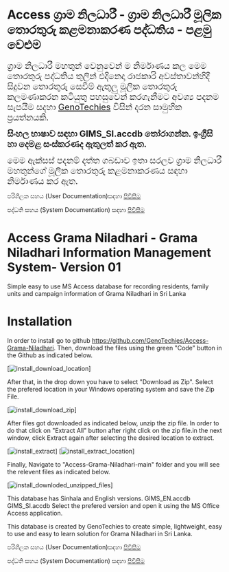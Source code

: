 # Access ග්&zwj;රාම නිලධාරී - ග්&zwj;රාම නිලධාරී මූලික තොරතුරු කළමනාකරණ පද්ධතිය - පළමු වෙළුම 

<p><span style="font-size:20px">ග්&zwj;රාම නිලධාරී මහතුන් වෙනුවෙන් ම නිර්මාණය කල මෙම තොරතුරු පද්ධතිය තුලින් එදිනෙදා රාජකාරි අවස්තාවන්හිදී සිදුවන තොරතුරු සෙවීම් ඇතුලු මූලික තොරතුරු කලමණාකරන කටියුතු පහසුවෙන් කරගැනීමට අවශ්&zwj;ය පදනම සැපයීම සදහා <a href="https://github.com/GenoTechies">GenoTechies</a> විසින් දරන සාමුහික ප්&zwj;රයත්නයකි.</span></p>


<p><span style="font-size:20px"><strong>සිංහල භාෂාව සඳහා GIMS_SI.accdb තෝරාගන්න. ඉංග්&zwj;රීසි හා දෙමළ සංස්කරණද ඇතුලත් කර ඇත.</strong></span></p>

<p><span style="font-size:20px">මෙම ඇක්සස් පදනම් දත්ත ගබඩාව ඉතා සරලව ග්&zwj;රාම නිලධාරී මහතුන්ගේ මූලික තොරතුරු කළමනාකරණය සඳහා නිර්මාණය කර ඇත.</span></p>

<p>පරිශීලක සහය (User Documentation)සඳහා  <a href="./user_documentation.html"><u><span style="font-size:20px"><strong></strong></span></u>පිවිසීම </a></p>
<p>පද්ධති සහය (System Documentation) සඳහා  <a href="./system_documentation.htm"><u><span style="font-size:20px"><strong></strong></span></u>පිවිසීම </a></p>



# Access Grama Niladhari - Grama Niladhari Information Management System- Version 01
Simple easy to use MS Access database for recording residents, family units and campaign information of Grama Niladhari in Sri Lanka

# Installation

In order to install go to github https://github.com/GenoTechies/Access-Grama-Niladhari. Then, download the files using the green "Code" button in the Github as indicated below.

[![install_download_location](https://genotechies.github.io/Access-Grama-Niladhari/install_download_location.jpg)]

After that, in the drop down you have to select "Download as Zip". Select the prefered location in your Windows operating system and save the Zip File.

[![install_download_zip](https://genotechies.github.io/Access-Grama-Niladhari/install_download_zip.jpg)]

After files got downloaded as indicated below, unzip the zip file. In order to do that click on "Extract All" button after right click on the zip file.in the next window, click Extract again after selecting the desired location to extract.

[![install_extract](https://genotechies.github.io/Access-Grama-Niladhari/install_extract.jpg)]
[![install_extract_location](https://genotechies.github.io/Access-Grama-Niladhari/install_extract_location.jpg)]

Finally, Navigate to "Access-Grama-Niladhari-main" folder  and you will see the relevent files as indicated below.


[![install_downloded_unzipped_files](https://genotechies.github.io/Access-Grama-Niladhari/install_downloded_unzipped_files.jpg)]

This database has Sinhala and English versions.
GIMS_EN.accdb
GIMS_SI.accdb
Select the prefered version and open it using the MS Office Access application.

This database is created by GenoTechies to create simple, lightweight, easy to use and easy to learn solution for Grama Niladhari in Sri Lanka.

<p>පරිශීලක සහය (User Documentation)සඳහා  <a href="./user_documentation.html"><u><span style="font-size:20px"><strong></strong></span></u>පිවිසීම </a></p>
<p>පද්ධති සහය (System Documentation) සඳහා  <a href="./system_documentation.htm"><u><span style="font-size:20px"><strong></strong></span></u>පිවිසීම </a></p>




